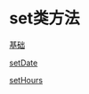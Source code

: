 # set类方法

[基础](基础/基础.md "基础")

[setDate](setDate/setDate.md "setDate")

[setHours](setHours/setHours.md "setHours")
